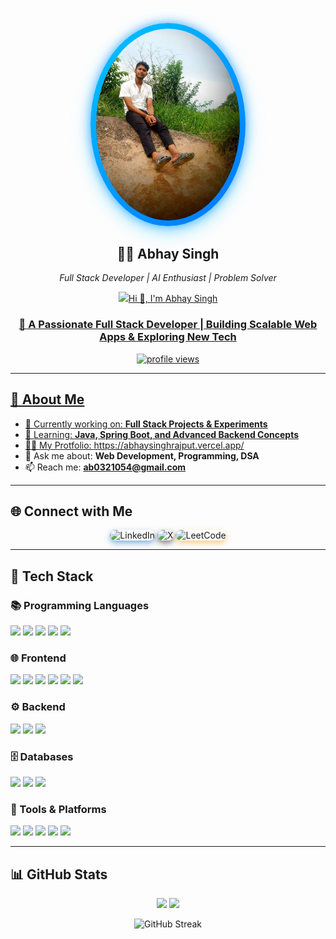 <!-- Profile Header -->
<p align="center">
  <img 
    src="https://github.com/Abhay-0103/Abhay-0103/blob/main/WhatsApp%20Image%202025-08-26%20at%208.18.13%20PM.jpeg" 
    alt="Abhay Singh"
    width="230"
    style="
      border-radius: 50%;
      border: 5px solid transparent;
      background: linear-gradient(135deg, #00c6ff, #0072ff) border-box;
      box-shadow: 0 8px 30px rgba(0, 198, 255, 0.4), 0 0 15px rgba(0,114,255,0.6);
      padding: 4px;
    "
  />
</p>



<h2 align="center">👨‍💻 Abhay Singh</h2>
<p align="center">
  <em>Full Stack Developer | AI Enthusiast | Problem Solver</em>
</p>

<p align="center">
  <a href="https://www.linkedin.com/in/abhay-singh-16a492329/">
    <img src="https://img.shields.io/badge/LinkedIn-0A66C2?style=for-the-badge&logo=linkedin&logoColor=whi




<h1 align="center">Hi 👋, I'm Abhay Singh</h1>
<h3 align="center">🚀 A Passionate Full Stack Developer | Building Scalable Web Apps & Exploring New Tech</h3>

<!-- Profile Views & Trophies -->
<p align="center">
  <img src="https://komarev.com/ghpvc/?username=Abhay-0103&label=Profile%20Views&color=0e75b6&style=flat" alt="profile views" />
</p>

---

## 🌟 About Me  

- 🔭 Currently working on: **Full Stack Projects & Experiments**  
- 🌱 Learning: **Java, Spring Boot, and Advanced Backend Concepts**  
- 👨‍💻 My Protfolio: https://abhaysinghrajput.vercel.app/  
- 💬 Ask me about: **Web Development, Programming, DSA**  
- 📫 Reach me: **ab0321054@gmail.com**  

---

## 🌐 Connect with Me  

<p align="center">
  <!-- LinkedIn -->
  <a href="https://linkedin.com/in/abhay-singh-16a492329" target="_blank" style="text-decoration:none;">
    <img src="https://img.shields.io/badge/LinkedIn-0A66C2?style=for-the-badge&logo=linkedin&logoColor=white&labelColor=0A66C2&color=0A66C2" 
         alt="LinkedIn" height="40" style="border-radius:12px; box-shadow:0px 4px 10px rgba(10,102,194,0.5);" />
  </a>
  
  <!-- X (Twitter / X) -->
  <a href="https://twitter.com/abhay_0103" target="_blank" style="text-decoration:none;">
    <img src="https://img.shields.io/badge/X-000000?style=for-the-badge&logo=x&logoColor=white&labelColor=000000&color=000000" 
         alt="X" height="40" style="border-radius:12px; box-shadow:0px 4px 10px rgba(0,0,0,0.5);" />
  </a>
  
  <!-- LeetCode -->
  <a href="https://leetcode.com/u/Abhay-0103" target="_blank" style="text-decoration:none;">
    <img src="https://img.shields.io/badge/LeetCode-F89F1B?style=for-the-badge&logo=leetcode&logoColor=white&labelColor=F89F1B&color=F89F1B" 
         alt="LeetCode" height="40" style="border-radius:12px; box-shadow:0px 4px 10px rgba(248,159,27,0.5);" />
  </a>
</p>



---

## 🚀 Tech Stack  

### 📚 Programming Languages  
<p>
  <img src="https://img.shields.io/badge/C-00599C?style=for-the-badge&logo=c&logoColor=white" />
  <img src="https://img.shields.io/badge/C++-00599C?style=for-the-badge&logo=cplusplus&logoColor=white" />
  <img src="https://img.shields.io/badge/Java-007396?style=for-the-badge&logo=java&logoColor=white" />
  <img src="https://img.shields.io/badge/Python-3776AB?style=for-the-badge&logo=python&logoColor=white" />
  <img src="https://img.shields.io/badge/JavaScript-F7DF1E?style=for-the-badge&logo=javascript&logoColor=black" />
</p>

### 🌐 Frontend  
<p>
  <img src="https://img.shields.io/badge/HTML5-E34F26?style=for-the-badge&logo=html5&logoColor=white" />
  <img src="https://img.shields.io/badge/CSS3-1572B6?style=for-the-badge&logo=css3&logoColor=white" />
  <img src="https://img.shields.io/badge/React-61DAFB?style=for-the-badge&logo=react&logoColor=black" />
  <img src="https://img.shields.io/badge/TypeScript-3178C6?style=for-the-badge&logo=typescript&logoColor=white" />
  <img src="https://img.shields.io/badge/TailwindCSS-38B2AC?style=for-the-badge&logo=tailwind-css&logoColor=white" />
  <img src="https://img.shields.io/badge/Bootstrap-7952B3?style=for-the-badge&logo=bootstrap&logoColor=white" />
</p>

### ⚙️ Backend  
<p>
  <img src="https://img.shields.io/badge/Node.js-339933?style=for-the-badge&logo=node.js&logoColor=white" />
  <img src="https://img.shields.io/badge/Express-000000?style=for-the-badge&logo=express&logoColor=white" />
  <img src="https://img.shields.io/badge/SpringBoot-6DB33F?style=for-the-badge&logo=springboot&logoColor=white" />
</p>

### 🗄️ Databases  
<p>
  <img src="https://img.shields.io/badge/MySQL-005C84?style=for-the-badge&logo=mysql&logoColor=white" />
  <img src="https://img.shields.io/badge/PostgreSQL-316192?style=for-the-badge&logo=postgresql&logoColor=white" />
  <img src="https://img.shields.io/badge/MongoDB-4EA94B?style=for-the-badge&logo=mongodb&logoColor=white" />
</p>

### 🔧 Tools & Platforms  
<p>
  <img src="https://img.shields.io/badge/Git-F05032?style=for-the-badge&logo=git&logoColor=white" />
  <img src="https://img.shields.io/badge/GitHub-181717?style=for-the-badge&logo=github&logoColor=white" />
  <img src="https://img.shields.io/badge/Postman-FF6C37?style=for-the-badge&logo=postman&logoColor=white" />
  <img src="https://img.shields.io/badge/Docker-2496ED?style=for-the-badge&logo=docker&logoColor=white" />
  <img src="https://img.shields.io/badge/Linux-FCC624?style=for-the-badge&logo=linux&logoColor=black" />
</p>

---

## 📊 GitHub Stats  

<p align="center">
  <img src="https://github-readme-stats.vercel.app/api?username=Abhay-0103&show_icons=true&theme=tokyonight&hide_border=true" height="165" />
  <img src="https://github-readme-stats.vercel.app/api/top-langs/?username=Abhay-0103&layout=compact&theme=tokyonight&hide_border=true" height="165" />
</p>

<p align="center">
  <img src="https://github-readme-streak-stats.herokuapp.com?user=Abhay-0103&theme=tokyonight&hide_border=true" alt="GitHub Streak" />
</p>

